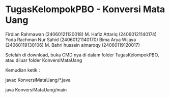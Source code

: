 # TugasKelompokPBO - Konversi Mata Uang

Firdian Rahmawan					(24060121120018)
M. Hafiz Attariq 					(24060121140174)
Yoda Rachman Nur Sahid 		(24060121140170)
Bima Arya Wijaya 					(24060119130106)
M. Bahri hussein almaroqy (24060119120017)

Setelah di download, buka CMD nya di dalam folder TugasKelompokPBO, atau diluar folder KonversiMataUang

Kemudian ketik :

javac KonversiMataUang/*.java

java KonversiMataUang/main
